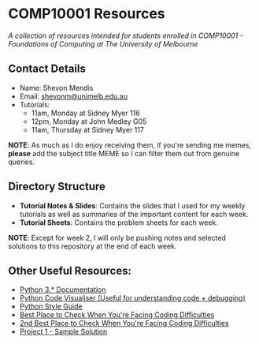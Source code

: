 # COMP10001 Resources
_A collection of resources intended for students enrolled in COMP10001 - Foundations of Computing at The University of Melbourne_

## Contact Details
* Name: Shevon Mendis
* Email: shevonm@unimelb.edu.au
* Tutorials: 
   * 11am, Monday   at Sidney Myer 116
   * 12pm, Monday   at John Medley G05
   * 11am, Thursday at Sidney Myer 117
   
**NOTE**: As much as I do enjoy receiving them, if you're sending me memes, **please** add the subject title MEME so I can filter them out from genuine queries.

## Directory Structure
* **Tutorial Notes & Slides**: Contains the slides that I used for my weekly tutorials as well as summaries of the important content for each week.
* **Tutorial Sheets**: Contains the problem sheets for each week.

**NOTE**: Except for week 2, I will only be pushing notes and selected solutions to this repository at the end of each week.

## Other Useful Resources:
* [Python 3.* Documentation](https://docs.python.org/3/library/index.html)
* [Python Code Visualiser (Useful for understanding code + debugging)](http://pythontutor.com/visualize.html#mode=edit)
* [Python Style Guide](https://www.python.org/dev/peps/pep-0008/)
* [Best Place to Check When You're Facing Coding Difficulties](https://www.google.com/)
* [2nd Best Place to Check When You're Facing Coding Difficulties](https://stackoverflow.com/)
* [Project 1 - Sample Solution](https://www.youtube.com/watch?v=dQw4w9WgXcQ)
